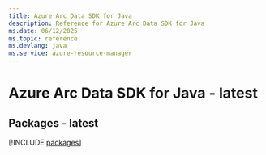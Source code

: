 ```yaml
---
title: Azure Arc Data SDK for Java
description: Reference for Azure Arc Data SDK for Java
ms.date: 06/12/2025
ms.topic: reference
ms.devlang: java
ms.service: azure-resource-manager
---
```

# Azure Arc Data SDK for Java - latest
## Packages - latest
[!INCLUDE [packages](arc-data-index.md)]